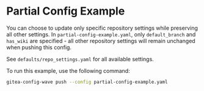 # Partial Config Example

You can choose to update only specific repository settings while preserving all other settings. In `partial-config-example.yaml`, only `default_branch` and `has_wiki` are specified - all other repository settings will remain unchanged when pushing this config.

See `defaults/repo_settings.yaml` for all available settings.

To run this example, use the following command:

```bash
gitea-config-wave push --config partial-config-example.yaml
```
